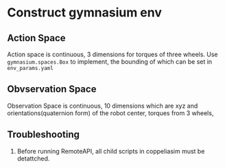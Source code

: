 # Construct gymnasium env
## Action Space
Action space is continuous, 3 dimensions for torques of three wheels.
Use `gymnasium.spaces.Box` to implement, the bounding of which can be set in `env_params.yaml`
## Obvservation Space
Observation Space is continuous, 10 dimensions which are xyz and orientations(quaternion form) of the robot center, torques from 3 wheels, 

## Troubleshooting
1. Before running RemoteAPI, all child scripts in coppeliasim must be detattched.